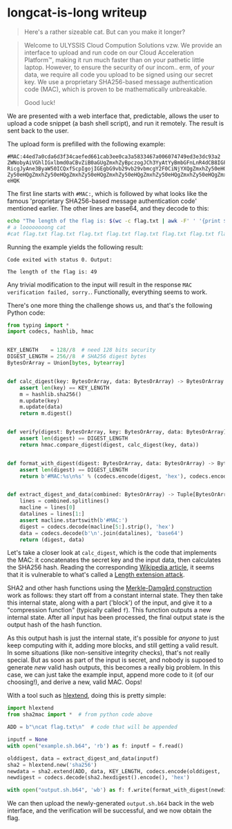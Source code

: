 # longcat-is-long writeup

> Here's a rather sizeable cat. But can you make it longer?


> Welcome to ULYSSIS Cloud Compution Solutions vzw. We provide an interface
> to upload and run code on our Cloud Acceleration Platform™, making it run
> much faster than on your pathetic little laptop. However, to ensure the
> security of our incom.. erm, of <i>your</i> data, we require all code you
> upload to be signed using our secret key. We use a proprietary SHA256-based
> message authentication code (MAC), which is proven to be mathematically
> unbreakable.
>
> Good luck!

We are presented with a web interface that, predictable, allows the user to
upload a code snippet (a bash shell script), and run it remotely. The result is
sent back to the user.

The upload form is prefilled with the following example:

```
#MAC:44ed7a0cda6d3f34caefed661cab3ee0ca3a5833467a006074749ed3e3dc93a2
ZWNobyAiVGhlIGxlbmd0aCBvZiB0aGUgZmxhZyBpczogJCh3YyAtYyBmbGFnLnR4dCB8IGF3ayAt
RicgJyAne3ByaW50ICQxfScpIgojIGEgbG9vb29vb29vbmcgY2F0CiNjYXQgZmxhZy50eHQgZmxh
Zy50eHQgZmxhZy50eHQgZmxhZy50eHQgZmxhZy50eHQgZmxhZy50eHQgZmxhZy50eHQgZmxhZy50
eHQK
```

The first line starts with `#MAC:`, which is followed by what looks like the
famous 'proprietary SHA256-based message authentication code' mentioned earlier.
The other lines are base64, and they decode to this:

```sh
echo "The length of the flag is: $(wc -c flag.txt | awk -F' ' '{print $1}')"
# a loooooooong cat
#cat flag.txt flag.txt flag.txt flag.txt flag.txt flag.txt flag.txt flag.txt
```

Running the example yields the following result:

```
Code exited with status 0. Output:

The length of the flag is: 49
```

Any trivial modification to the input will result in the response `MAC
verification failed, sorry.`. Functionally, everything seems to work.

There's one more thing the challenge shows us, and that's the following Python
code:

```python
from typing import *
import codecs, hashlib, hmac


KEY_LENGTH    = 128//8  # need 128 bits security
DIGEST_LENGTH = 256//8  # SHA256 digest bytes
BytesOrArray = Union[bytes, bytearray]


def calc_digest(key: BytesOrArray, data: BytesOrArray) -> BytesOrArray:
    assert len(key) == KEY_LENGTH
    m = hashlib.sha256()
    m.update(key)
    m.update(data)
    return m.digest()


def verify(digest: BytesOrArray, key: BytesOrArray, data: BytesOrArray) -> bool:
    assert len(digest) == DIGEST_LENGTH
    return hmac.compare_digest(digest, calc_digest(key, data))


def format_with_digest(digest: BytesOrArray, data: BytesOrArray) -> BytesOrArray:
    assert len(digest) == DIGEST_LENGTH
    return b'#MAC:%s\n%s' % (codecs.encode(digest, 'hex'), codecs.encode(data, 'base64'))


def extract_digest_and_data(combined: BytesOrArray) -> Tuple[BytesOrArray, BytesOrArray]:
    lines = combined.splitlines()
    macline = lines[0]
    datalines = lines[1:]
    assert macline.startswith(b'#MAC:')
    digest = codecs.decode(macline[5:].strip(), 'hex')
    data = codecs.decode(b'\n'.join(datalines), 'base64')
    return (digest, data)
```

Let's take a closer look at `calc_digest`, which is the code that implements
the MAC: it concatenates the secret key and the input data, then calculates the
SHA256 hash. Reading the corresponding [Wikipedia
article](https://en.wikipedia.org/wiki/SHA-2), it seems that it is vulnerable
to what's called a [Length extension
attack](https://en.wikipedia.org/wiki/Length_extension_attack).

SHA2 and other hash functions using the [Merkle-Damgård construction
](https://en.wikipedia.org/wiki/Merkle%E2%80%93Damg%C3%A5rd_construction) work
as follows: they start off from a constant internal state. They then take this
internal state, along with a part ('block') of the input, and give it to a
"compression function" (typically called `f`). This function outputs a new
internal state. After all input has been processed, the final output state is
the output hash of the hash function.

As this output hash is just the internal state, it's possible for *anyone* to
just keep computing with it, adding more blocks, and still getting a valid
result. In some situations (like non-sensitive integrity checks), that's not
really special. But as soon as part of the input is secret, and nobody is
suposed to generate *new* valid hash outputs, this becomes a really big
problem. In this case, we can just take the example input, append more code to
it (of our choosing!), and derive a new, valid MAC. Oops!

With a tool such as [hlextend](https://github.com/stephenbradshaw/hlextend),
doing this is pretty simple:

```python
import hlextend
from sha2mac import *  # from python code above

ADD = b"\ncat flag.txt\n"  # code that will be appended

inputf = None
with open("example.sh.b64", 'rb') as f: inputf = f.read()

olddigest, data = extract_digest_and_data(inputf)
sha2 = hlextend.new('sha256')
newdata = sha2.extend(ADD, data, KEY_LENGTH, codecs.encode(olddigest, 'hex').decode())
newdigest = codecs.decode(sha2.hexdigest().encode(), 'hex')

with open("output.sh.b64", 'wb') as f: f.write(format_with_digest(newdigest, newdata))
```

We can then upload the newly-generated `output.sh.b64` back in the web
interface, and the verification will be successful, and we now obtain the flag.

